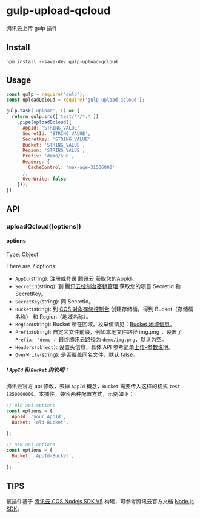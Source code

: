 # gulp-upload-qcloud

腾讯云上传 gulp 插件

## Install

```
npm install --save-dev gulp-upload-qcloud
```

## Usage

```js
const gulp = require('gulp');
const uploadQcloud = require('gulp-upload-qcloud');

gulp.task('upload', () => {
  return gulp.src(['test/**/*.*'])
    .pipe(uploadQcloud({
      AppId: 'STRING_VALUE',
      SecretId: 'STRING_VALUE',
      SecretKey: 'STRING_VALUE',
      Bucket: 'STRING_VALUE',
      Region: 'STRING_VALUE',
      Prefix: 'demo/sub',
      Headers: {
        CacheControl: 'max-age=31536000'
      },
      OverWrite: false
    }));
});
```

## API

### uploadQcloud([options])

#### options

Type: Object

There are 7 options:

* `AppId`(string): 注册或登录 [腾讯云](https://cloud.tencent.com/login) 获取您的AppId。
* `SecretId`(string): 到 [腾讯云控制台密钥管理](https://console.cloud.tencent.com/capi) 获取您的项目 SecretId 和 SecretKey。
* `SecretKey`(string): 同 SecretId。
* `Bucket`(string): 到 [COS 对象存储控制台](https://console.cloud.tencent.com/cos4) 创建存储桶，得到 Bucket（存储桶名称） 和 Region（地域名称）。
* `Region`(string): Bucket 所在区域。枚举值请见：[Bucket 地域信息](https://cloud.tencent.com/document/product/436/6224)。
* `Prefix`(string): 自定义文件前缀，例如本地文件路径 img.png ，设置了 `Prefix: 'demo'`，最终腾讯云路径为 `demo/img.png`，默认为空。
* `Headers(object)`: 设置头信息，具体 API 参考[简单上传-参数说明](https://cloud.tencent.com/document/product/436/35649)。
* `OverWrite`(string): 是否覆盖同名文件，默认 false。

##### ! `AppId` 和 `Bucket` 的说明：

腾讯云官方 api 修改，去掉 `AppId` 概念，`Bucket` 需要传入这样的格式 `test-1250000000`。本插件，兼容两种配置方式，示例如下：

```js
// old api options
const options = {
  AppId: 'your AppId',
  Bucket: 'old Bucket',
  ...
};
```

```js
// new api options
const options = {
  Bucket: 'AppId-Bucket',
  ...
};
```

## TIPS

该插件基于 [腾讯云 COS Nodejs SDK V5](https://github.com/tencentyun/cos-nodejs-sdk-v5) 构建，可参考腾讯云官方文档 [Node.js SDK](https://cloud.tencent.com/document/product/436/8629)。
